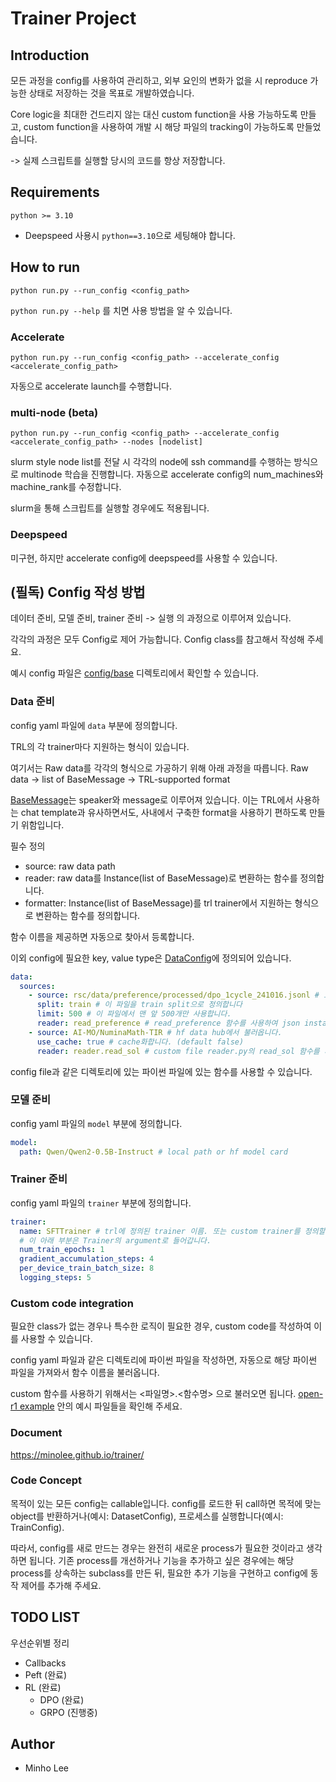 # Trainer Project

## Introduction
모든 과정을 config를 사용하여 관리하고, 외부 요인의 변화가 없을 시 reproduce 가능한 상태로 저장하는 것을 목표로 개발하였습니다.

Core logic을 최대한 건드리지 않는 대신 custom function을 사용 가능하도록 만들고,
custom function을 사용하여 개발 시 해당 파일의 tracking이 가능하도록 만들었습니다.

-> 실제 스크립트를 실행할 당시의 코드를 항상 저장합니다.

## Requirements
`python >= 3.10`

* Deepspeed 사용시 `python==3.10`으로 세팅해야 합니다.

## How to run
`python run.py --run_config <config_path>`

`python run.py --help` 를 치면 사용 방법을 알 수 있습니다.

### Accelerate
`python run.py --run_config <config_path> --accelerate_config <accelerate_config_path>`

자동으로 accelerate launch를 수행합니다.

### multi-node (beta)
`python run.py --run_config <config_path> --accelerate_config <accelerate_config_path> --nodes [nodelist]`

slurm style node list를 전달 시 각각의 node에 ssh command를 수행하는 방식으로 multinode 학습을 진행합니다. 자동으로 accelerate config의 num_machines와 machine_rank를 수정합니다.

slurm을 통해 스크립트를 실행할 경우에도 적용됩니다.


### Deepspeed
미구현, 하지만 accelerate config에 deepspeed를 사용할 수 있습니다.

## (필독) Config 작성 방법

데이터 준비, 모델 준비, trainer 준비 -> 실행 의 과정으로 이루어져 있습니다.

각각의 과정은 모두 Config로 제어 가능합니다. Config class를 참고해서 작성해 주세요.

예시 config 파일은 [config/base](https://github.com/minolee/trainer/tree/main/config/base) 디렉토리에서 확인할 수 있습니다.

### Data 준비

config yaml 파일에 `data` 부분에 정의합니다.

TRL의 각 trainer마다 지원하는 형식이 있습니다.

여기서는 Raw data를 각각의 형식으로 가공하기 위해 아래 과정을 따릅니다.
Raw data -> list of BaseMessage -> TRL-supported format

[BaseMessage](https://github.com/minolee/trainer/tree/main/src/base/base_message.py)는 speaker와 message로 이루어져 있습니다. 이는 TRL에서 사용하는 chat template과 유사하면서도, 사내에서 구축한 format을 사용하기 편하도록 만들기 위함입니다.

필수 정의
* source: raw data path
* reader: raw data를 Instance(list of BaseMessage)로 변환하는 함수를 정의합니다.
* formatter: Instance(list of BaseMessage)를 trl trainer에서 지원하는 형식으로 변환하는 함수를 정의합니다.

함수 이름을 제공하면 자동으로 찾아서 등록합니다.

이외 config에 필요한 key, value type은 [DataConfig](https://github.com/minolee/trainer/tree/main/src/data/config.py)에 정의되어 있습니다.

```yaml
data:
  sources:
    - source: rsc/data/preference/processed/dpo_1cycle_241016.jsonl # 로컬 파일에서 읽어옵니다
      split: train # 이 파일을 train split으로 정의합니다
      limit: 500 # 이 파일에서 맨 앞 500개만 사용합니다.
      reader: read_preference # read_preference 함수를 사용하여 json instance를 BaseMessage 형태로 가공합니다.
    - source: AI-MO/NuminaMath-TIR # hf data hub에서 불러옵니다.
      use_cache: true # cache화합니다. (default false)
      reader: reader.read_sol # custom file reader.py의 read_sol 함수를 사용하여 data instance를 BaseMessage 형태로 가공합니다.
```

config file과 같은 디렉토리에 있는 파이썬 파일에 있는 함수를 사용할 수 있습니다.

### 모델 준비

config yaml 파일의 `model` 부분에 정의합니다.

```yaml
model:
  path: Qwen/Qwen2-0.5B-Instruct # local path or hf model card
```

### Trainer 준비

config yaml 파일의 `trainer` 부분에 정의합니다.

```yaml
trainer: 
  name: SFTTrainer # trl에 정의된 trainer 이름. 또는 custom trainer를 정의할 수 있습니다.
  # 이 아래 부분은 Trainer의 argument로 들어갑니다.
  num_train_epochs: 1
  gradient_accumulation_steps: 4
  per_device_train_batch_size: 8
  logging_steps: 5
```

### Custom code integration

필요한 class가 없는 경우나 특수한 로직이 필요한 경우, custom code를 작성하여 이를 사용할 수 있습니다.

config yaml 파일과 같은 디렉토리에 파이썬 파일을 작성하면, 자동으로 해당 파이썬 파일을 가져와서 함수 이름을 불러옵니다.

custom 함수를 사용하기 위해서는 <파일명>.<함수명> 으로 불러오면 됩니다.
[open-r1 example](https://github.com/minolee/trainer/tree/main/config/train/custom/open_r1) 안의 예시 파일들을 확인해 주세요.


### Document
https://minolee.github.io/trainer/

### Code Concept
목적이 있는 모든 config는 callable입니다. config를 로드한 뒤 call하면 목적에 맞는 object를 반환하거나(예시: DatasetConfig), 프로세스를 실행합니다(예시: TrainConfig).

따라서, config를 새로 만드는 경우는 완전히 새로운 process가 필요한 것이라고 생각하면 됩니다. 기존 process를 개선하거나 기능을 추가하고 싶은 경우에는 해당 process를 상속하는 subclass를 만든 뒤, 필요한 추가 기능을 구현하고 config에 동작 제어를 추가해 주세요.


## TODO LIST
우선순위별 정리

* Callbacks
* Peft (완료)
* RL (완료)
  * DPO (완료)
  * GRPO (진행중)

## Author
- Minho Lee